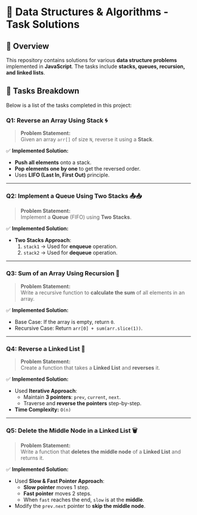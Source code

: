 # 🚀 Data Structures & Algorithms - Task Solutions

## 📌 Overview
This repository contains solutions for various **data structure problems** implemented in **JavaScript**. The tasks include **stacks, queues, recursion, and linked lists**.

## 📂 Tasks Breakdown
Below is a list of the tasks completed in this project:

### **Q1: Reverse an Array Using Stack 🌀**
> **Problem Statement:**  
> Given an array `arr[]` of size `N`, reverse it using a **Stack**.

✅ **Implemented Solution:**  
- **Push all elements** onto a stack.
- **Pop elements one by one** to get the reversed order.
- Uses **LIFO (Last In, First Out)** principle.

---

### **Q2: Implement a Queue Using Two Stacks 📤📥**
> **Problem Statement:**  
> Implement a **Queue** (FIFO) using **Two Stacks**.

✅ **Implemented Solution:**  
- **Two Stacks Approach**:
  1. `stack1` → Used for **enqueue** operation.
  2. `stack2` → Used for **dequeue** operation.

---

### **Q3: Sum of an Array Using Recursion 🔄**
> **Problem Statement:**  
> Write a recursive function to **calculate the sum** of all elements in an array.

✅ **Implemented Solution:**  
- Base Case: If the array is empty, return `0`.
- Recursive Case: Return `arr[0] + sum(arr.slice(1))`.

---

### **Q4: Reverse a Linked List 🔄**
> **Problem Statement:**  
> Create a function that takes a **Linked List** and **reverses** it.

✅ **Implemented Solution:**  
- Used **Iterative Approach**:
  - Maintain **3 pointers**: `prev`, `current`, `next`.
  - Traverse and **reverse the pointers** step-by-step.
- **Time Complexity:** `O(n)`

---

### **Q5: Delete the Middle Node in a Linked List 🗑️**
> **Problem Statement:**  
> Write a function that **deletes the middle node** of a **Linked List** and returns it.

✅ **Implemented Solution:**  
- Used **Slow & Fast Pointer Approach**:
  - **Slow pointer** moves 1 step.
  - **Fast pointer** moves 2 steps.
  - When `fast` reaches the end, `slow` is at the **middle**.
- Modify the `prev.next` pointer to **skip the middle node**.
